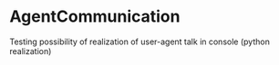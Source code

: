 # AgentCommunication
Testing possibility of realization of user-agent talk in console (python realization)
